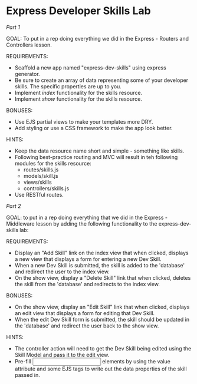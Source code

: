 # Express Developer Skills Lab


_Part 1_

GOAL: To put in a rep doing everything we did in the Express - Routers and Controllers lesson.

REQUIREMENTS:
* Scaffold a new app named "express-dev-skills" using express generator.
* Be sure to create an array of data representing some of your developer skills. The specific properties are up to you.
* Implement _index_ functionality for the skills resource.
* Implement _show_ functionality for the skills resource.

BONUSES:
* Use EJS partial views to make your templates more DRY.
* Add styling or use a CSS framework to make the app look better.

HINTS:
* Keep the data resource name short and simple - something like skills.
* Following best-practice routing and MVC will result in teh following modules for the skills resource:
     * routes/skills.js
     * models/skill.js
     * views/skills
     * controllers/skills.js
* Use RESTful routes.



_Part 2_

GOAL: to put in a rep doing everything that we did in the Express - Middleware lesson by adding the following functionality to the express-dev-skills lab:

REQUIREMENTS:
* Display an "Add Skill" link on the index view that when clicked, displays a new view that displays a form for entering a new Dev Skill.
* When a new Dev Skill is submitted, the skill is added to the 'database' and redirect the user to the index view.
* On the show view, display a "Delete Skill" link that when clicked, deletes the skill from the 'database' and redirects to the index view.

BONUSES:
* On the show view, display an "Edit Skill" link that when clicked, displays an edit view that displays a form for editing that Dev Skill.
* When the edit Dev Skill form is submitted, the skill should be updated in the 'database' and redirect the user back to the show view.

HINTS:
* The controller action will need to get the Dev Skill being edited using the Skill Model and pass it to the edit view.
* Pre-fill <input> elements by using the value attribute and some EJS tags to write out the data properties of the skill passed in.